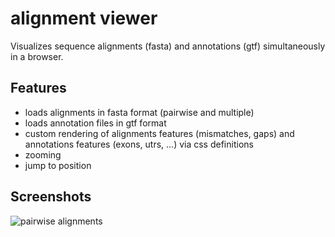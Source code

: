 # alignment viewer
Visualizes sequence alignments (fasta) and annotations (gtf) simultaneously in a browser.

## Features
* loads alignments in fasta format (pairwise and multiple)
* loads annotation files in gtf format
* custom rendering of alignments features (mismatches, gaps) and annotations features (exons, utrs, ...) via css definitions
* zooming
* jump to position

## Screenshots

![pairwise alignments](https://github.com/flappix/alignment-viewer/blob/master/screenshot/screenshot1.jpg)

